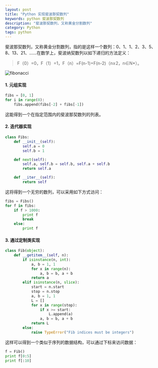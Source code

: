 ```yaml
---
layout: post
title: "Python 实现斐波那契数列"
keywords: python 斐波那契数列
description: "斐波那契数列，又称黄金分割数列"
category: Python
tags: python
---
```


斐波那契数列，又称黄金分割数列，指的是这样一个数列：0、1、1、2、3、5、8、13、21、……在数学上，斐波纳契数列以如下递归的方法定义：

> F（0）=0，F（1）=1，F（n）=F(n-1)+F(n-2)（n≥2，n∈N*）。

![fibonacci](http://wx2.sinaimg.cn/mw690/c3c88275gw1f3rqlz6b76j20ma0dtaei.jpg)

#### 1. 元组实现

```python
fibs = [0, 1]
for i in range(8):
    fibs.append(fibs[-2] + fibs[-1])
```

这能得到一个在指定范围内的斐波那契数列的列表。

#### 2. 迭代器实现

```python
class Fibs:
    def __init__(self):
        self.a = 0
        self.b = 1

    def next(self):
        self.a, self.b = self.b, self.a + self.b
        return self.a

    def __iter__(self):
        return self
```

这将得到一个无穷的数列，可以采用如下方式访问：

```python
fibs = Fibs()
for f in fibs:
    if f > 1000:
        print f
        break
    else:
        print f
```

#### 3. 通过定制类实现

```python
class Fib(object):
    def __getitem__(self, n):
        if isinstance(n, int):
            a, b = 1, 1
            for x in range(n):
                a, b = b, a + b
            return a
        elif isinstance(n, slice):
            start = n.start
            stop = n.stop
            a, b = 1, 1
            L = []
            for x in range(stop):
                if x >= start:
                    L.append(a)
                a, b = b, a + b
            return L
        else:
            raise TypeError("Fib indices must be integers")
```

这样可以得到一个类似于序列的数据结构，可以通过下标来访问数据：

```python
f = Fib()
print f[0:5]
print f[:10]
```
